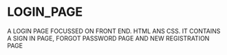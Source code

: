 # LOGIN_PAGE
A LOGIN PAGE FOCUSSED ON FRONT END. HTML ANS CSS. IT CONTAINS A SIGN IN PAGE, FORGOT PASSWORD PAGE AND NEW REGISTRATION PAGE
